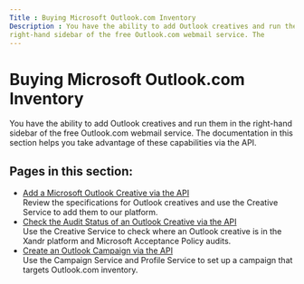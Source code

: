 ```yaml
---
Title : Buying Microsoft Outlook.com Inventory
Description : You have the ability to add Outlook creatives and run them in the
right-hand sidebar of the free Outlook.com webmail service. The
---
```



# Buying Microsoft Outlook.com Inventory



You have the ability to add Outlook creatives and run them in the
right-hand sidebar of the free Outlook.com webmail service. The
documentation in this section helps you take advantage of these
capabilities via the API.

<div id="ID-00000fed__section_mzn_sn2_twb" >

## Pages in this section:



- <a href="add-a-microsoft-outlook-creative-via-the-api.html"
  class="xref">Add a Microsoft Outlook Creative via the API</a>  
  Review the specifications for Outlook creatives and use the Creative
  Service to add them to our platform.
- <a href="check-the-audit-status-of-an-outlook-creative-via-the-api.html"
  class="xref">Check the Audit Status of an Outlook Creative via the
  API</a>  
  Use the Creative Service to check where an Outlook creative is in the
  Xandr platform and Microsoft Acceptance Policy
  audits. 
- <a href="create-an-outlook-campaign-via-the-api.html"
  class="xref">Create an Outlook Campaign via the API</a>  
  Use the Campaign Service and Profile Service to set up a campaign that
  targets Outlook.com inventory.





